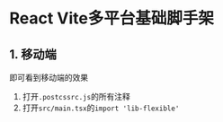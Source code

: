 # React Vite多平台基础脚手架

## 1. 移动端
即可看到移动端的效果
1. 打开`.postcssrc.js`的所有注释
2. 打开`src/main.tsx`的`import 'lib-flexible'`
